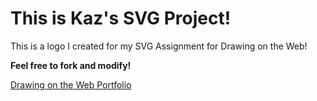 # This is Kaz's SVG Project!

This is a logo I created for my SVG Assignment for Drawing on the Web!

**Feel free to fork and modify!**

[Drawing on the Web Portfolio](http://i6.cims.nyu.edu/~ka1043/0380/)